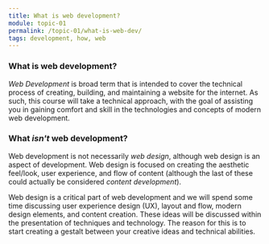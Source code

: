 ```yaml
---
title: What is web development?
module: topic-01
permalink: /topic-01/what-is-web-dev/
tags: development, how, web
---
```


<div class="divider-heading"></div>

### What is web development?
_Web Development_ is broad term that is intended to cover the technical process of creating, building, and maintaining a website for the internet. As such, this course will take a technical approach, with the goal of assisting you in gaining comfort and skill in the technologies and concepts of modern web development.


### What _isn't_ web development?
Web development is not necessarily _web design_, although web design is an aspect of development. Web design is focused on creating the aesthetic feel/look, user experience, and flow of content (although the last of these could actually be considered _content development_).

Web design is a critical part of web development and we will spend some time discussing user experience design (UX), layout and flow, modern design elements, and content creation. These ideas will be discussed within the presentation of techniques and technology. The reason for this is to start creating a gestalt between your creative ideas and technical abilities.
